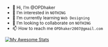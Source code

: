 - 👋 Hi, I’m @OPDhaker
- 👀 I’m interested in `NOTHING`
- 🌱 I’m currently learning `Web Designing`
- 💞️ I’m looking to collaborate on `NOTHING`
- 📫 How to reach me `OPDhaker2007@gmail.com`

[![My Awesome Stats](https://awesome-github-stats.azurewebsites.net/user-stats/OPDhaker?cardType=github&Background=1A1A1A&Text=00FF00&Title=00FF00&Ring=00FF00&Border=00FF00)](https://git.io/awesome-stats-card)
